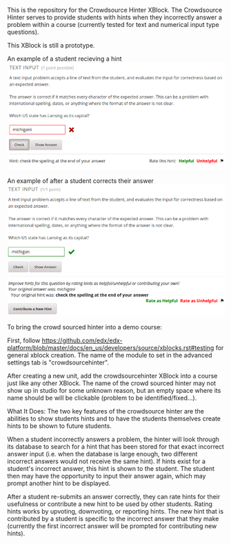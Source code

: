 This is the repository for the Crowdsource Hinter XBlock. The Crowdsource Hinter serves to provide students with hints when they incorrectly answer a problem within a course (currently tested for text and numerical input type questions).

This XBlock is still a prototype. 

An example of a student recieving a hint 
![CrowdSourceHinter Hint Screenshot](crowdsourcehinter_hint.png)


An example of after a student corrects their answer
![CrowdSourceHinter Screenshot](crowdsourcehinter_correct.png)

To bring the crowd sourced hinter into a demo course:

First, follow https://github.com/edx/edx-platform/blob/master/docs/en_us/developers/source/xblocks.rst#testing for general xblock creation.
The name of the module to set in the advanced settings tab is "crowdsourcehinter".

After creating a new unit, add the crowdsourcehinter XBlock into a course just like any other XBlock. The name of the crowd sourced hinter may not show up in studio for some unknown reason, but an empty space where its name should be will be clickable (problem to be identified/fixed...).

What It Does:
The two key features of the crowdsource hinter are the abilities to show students hints and to have the students themselves create hints to be shown to future students. 

When a student incorrectly answers a problem, the hinter will look through its database to search for a hint that has been stored for that exact incorrect answer input (i.e. when the database is large enough, two different incorrect answers would not receive the same hint). If hints exist for a student's incorrect answer, this hint is shown to the student. The student then may have the opportunity to input their answer again, which may prompt another hint to be displayed.

After a student re-submits an answer correctly, they can rate hints for their usefulness or contribute a new hint to be used by other students. Rating hints works by upvoting, downvoting, or reporting hints. The new hint that is contributed by a student is specific to the incorrect answer that they make (currently the first incorrect answer will be prompted for contributing new hints).
